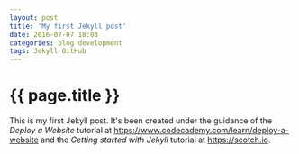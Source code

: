 ```yaml
---
layout: post
title: 'My first Jekyll post'
date: 2016-07-07 18:03
categories: blog development
tags: Jekyll GitHub
---
```


# {{ page.title }}

This is my first Jekyll post. It's been created under the guidance of the *Deploy a Website* tutorial at https://www.codecademy.com/learn/deploy-a-website and the *Getting started with Jekyll* tutorial at https://scotch.io.
